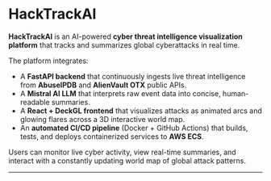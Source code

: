 # HackTrackAI

**HackTrackAI** is an AI-powered **cyber threat intelligence visualization platform** that tracks and summarizes global cyberattacks in real time.

The platform integrates:
- A **FastAPI backend** that continuously ingests live threat intelligence from **AbuseIPDB** and **AlienVault OTX** public APIs.  
- A **Mistral AI LLM** that interprets raw event data into concise, human-readable summaries.  
- A **React + DeckGL frontend** that visualizes attacks as animated arcs and glowing flares across a 3D interactive world map.  
- An **automated CI/CD pipeline** (Docker + GitHub Actions) that builds, tests, and deploys containerized services to **AWS ECS**.

Users can monitor live cyber activity, view real-time summaries, and interact with a constantly updating world map of global attack patterns.

---
